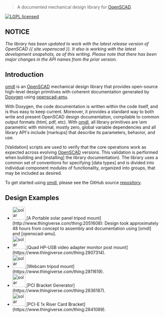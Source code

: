 > A documented mechanical design library for [OpenSCAD].

[![LGPL licensed](https://img.shields.io/badge/license-LGPL-blue.svg?style=flat)](https://raw.githubusercontent.com/royasutton/omdl/master/gnu-lgpl-v2.1.txt)


NOTICE
------

<i>The library has been updated to work with the latest release version
of OpenSCAD {{ site.vopenscad }}. It also is working with the latest
development snapshots, as of this writing. Please note that there has
been major changes in the API names from the prior version.</i>

Introduction
------------

[omdl] is an [OpenSCAD] mechanical design library that provides
open-source high-level design primitives with coherent documentation
generated by [Doxygen] using [openscad-amu].

With Doxygen, the code documentation is written within the code itself,
and is thus easy to keep current. Moreover, it provides a standard way
to both write and present OpenSCAD design documentation, compilable to
common output formats (html, pdf, etc). With [omdl], all library
primitives are \em parametric with minimal, mostly zero, global
variable dependencies and all library API's include [markups] that
describe its parameters, behavior, and use.

[Validation] scripts are used to verify that the core operations work
as expected across evolving [OpenSCAD] versions. This validation is
performed when building and [installing] the library documentation).
The library uses a common set of conventions for specifying [data
types] and is divided into individual component modules of
functionality, organized into groups, that may be included as desired.

To get started using [omdl], please see the GitHub source [repository].

Design Examples
---------------

* <a href="examples/solar_mount.jpg">
    <img src="examples/solar_mount.jpg" alt="solar mount" height="42" />
  </a>
  [A Portable solar panel tripod mount](http://www.thingiverse.com/thing:2051608):
  Design took approximately 48 hours from concept to assembly and
  documentation using [omdl] and [openscad-amu].
* <a href="examples/hp_usb_vid.jpg">
    <img src="examples/hp_usb_vid.jpg" alt="solar mount" height="42" />
  </a>
  [Quad HP-USB video adapter monitor post mount](https://www.thingiverse.com/thing:2807314).
* <a href="examples/webcam_mount.jpg">
    <img src="examples/webcam_mount.jpg" alt="solar mount" height="42" />
  </a>
  [Webcam tripod mount](https://www.thingiverse.com/thing:2811619).
* <a href="examples/pci_bracket.jpg">
    <img src="examples/pci_bracket.jpg" alt="solar mount" height="42" />
  </a>
  [PCI Bracket Generator](https://www.thingiverse.com/thing:2836187).
* <a href="examples/pcie_riser.jpg">
    <img src="examples/pcie_riser.jpg" alt="solar mount" height="42" />
  </a>
  [PCI-E 1x Riser Card Bracket](https://www.thingiverse.com/thing:2841089).

[omdl]: https://royasutton.github.io/omdl
[repository]: https://github.com/royasutton/omdl

[openscad-amu]: https://royasutton.github.io/openscad-amu
[Doxygen]: http://www.doxygen.nl
[OpenSCAD]: http://www.openscad.org

